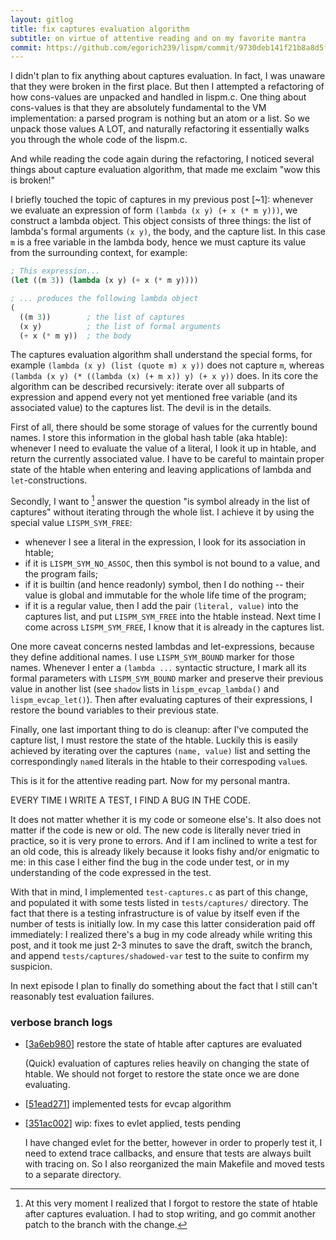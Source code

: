 ```yaml
---
layout: gitlog
title: fix captures evaluation algorithm
subtitle: on virtue of attentive reading and on my favorite mantra
commit: https://github.com/egorich239/lispm/commit/9730deb141f21b8a8d5fa8daaccd47e4d77638c9
---
```



I didn't plan to fix anything about captures evaluation. In fact, I was
unaware that they were broken in the first place. But then I attempted a
refactoring of how cons-values are unpacked and handled in lispm.c.
One thing about cons-values is that they are absolutely fundamental to
the VM implementation: a parsed program is nothing but an atom or a
list. So we unpack those values A LOT, and naturally refactoring it
essentially walks you through the whole code of the lispm.c.

And while reading the code again during the refactoring, I noticed
several things about capture evaluation algorithm, that made me exclaim
"wow this is broken!"

I briefly touched the topic of captures in my previous post [~1]:
whenever we evaluate an expression of form
`(lambda (x y) (+ x (* m y)))`, we construct a lambda object.
This object consists of three things: the list of lambda's formal
arguments `(x y)`, the body, and the capture list.
In this case `m` is a free variable in the lambda body, hence we must
capture its value from the surrounding context, for example:

```scheme
; This expression...
(let ((m 3)) (lambda (x y) (+ x (* m y))))

; ... produces the following lambda object
(
  ((m 3))        ; the list of captures
  (x y)          ; the list of formal arguments
  (+ x (* m y))  ; the body
```

The captures evaluation algorithm shall understand the special forms,
for example `(lambda (x y) (list (quote m) x y))` does not capture `m`,
whereas `(lambda (x y) (* ((lambda (x) (+ m x)) y) (+ x y))` does.
In its core the algorithm can be described recursively: iterate over all
subparts of expression and append every not yet mentioned free variable
(and its associated value) to the captures list. The devil is in the
details.

First of all, there should be some storage of values for the currently
bound names. I store this information in the global hash table (aka
htable): whenever I need to evaluate the value of a literal, I look it
up in htable, and return the currently associated value. I have to be
careful to maintain proper state of the htable when entering and leaving
applications of lambda and `let`-constructions.

Secondly, I want to [^0] answer the question "is symbol already in the
list of captures" without iterating through the whole list. I achieve it
by using the special value `LISPM_SYM_FREE`:
- whenever I see a literal in the expression, I look for its association
  in htable;
- if it is `LISPM_SYM_NO_ASSOC`, then this symbol is not bound to a
  value, and the program fails;
- if it is builtin (and hence readonly) symbol, then I do nothing --
  their value is global and immutable for the whole life time of the
  program;
- if it is a regular value, then I add the pair `(literal, value)` into
  the captures list, and put `LISPM_SYM_FREE` into the htable instead.
  Next time I come across `LISPM_SYM_FREE`, I know that it is already in
  the captures list.

One more caveat concerns nested lambdas and let-expressions, because
they define additional names. I use `LISPM_SYM_BOUND` marker for those
names. Whenever I enter a `(lambda ...` syntactic structure, I mark all
its formal parameters with `LISPM_SYM_BOUND` marker and preserve their
previous value in another list (see `shadow` lists in
`lispm_evcap_lambda()` and `lispm_evcap_let()`). Then after evaluating
captures of their expressions, I restore the bound variables to their
previous state.

Finally, one last important thing to do is cleanup: after I've computed
the capture list, I must restore the state of the htable. Luckily this
is easily achieved by iterating over the captures `(name, value)` list
and setting the correspondingly `name`d literals in the htable to their
correspoding `value`s.

This is it for the attentive reading part. Now for my personal mantra.

EVERY TIME I WRITE A TEST, I FIND A BUG IN THE CODE.

It does not matter whether it is my code or someone else's.
It also does not matter if the code is new or old. The new code is
literally never tried in practice, so it is very prone to errors.
And if I am inclined to write a test for an old code, this is already
likely because it looks fishy and/or enigmatic to me: in this case I
either find the bug in the code under test, or in my understanding of
the code expressed in the test.

With that in mind, I implemented `test-captures.c` as part of this
change, and populated it with some tests listed in `tests/captures/`
directory. The fact that there is a testing infrastructure is of value
by itself even if the number of tests is initially low. In my case this
latter consideration paid off immediately: I realized there's a bug in
my code already while writing this post, and it took me just 2-3 minutes
to save the draft, switch the branch, and append
`tests/captures/shadowed-var` test to the suite to confirm my suspicion.

In next episode I plan to finally do something about the fact that I
still can't reasonably test evaluation failures.


[^0]: At this very moment I realized that I forgot to restore the state of     htable after captures evaluation. I had to stop writing, and go     commit another patch to the branch with the change.
### verbose branch logs

* [[3a6eb980](https://github.com/egorich239/lispm/commit/3a6eb9805cd44f9b81fc73bdff3afcd3d6456562)] restore the state of htable after captures are evaluated

   (Quick) evaluation of captures relies heavily on changing the state of
   htable. We should not forget to restore the state once we are done
   evaluating.
   
* [[51ead271](https://github.com/egorich239/lispm/commit/51ead27177d2595cb0b0c90c5bfd166e3d6f5b9a)] implemented tests for evcap algorithm

* [[351ac002](https://github.com/egorich239/lispm/commit/351ac002a773f6d3a08e4da641343ab66e2be96e)] wip: fixes to evlet applied, tests pending

   I have changed evlet for the better, however in order to properly test
   it, I need to extend trace callbacks, and ensure that tests are always
   built with tracing on. So I also reorganized the main Makefile and moved
   tests to a separate directory.
   
